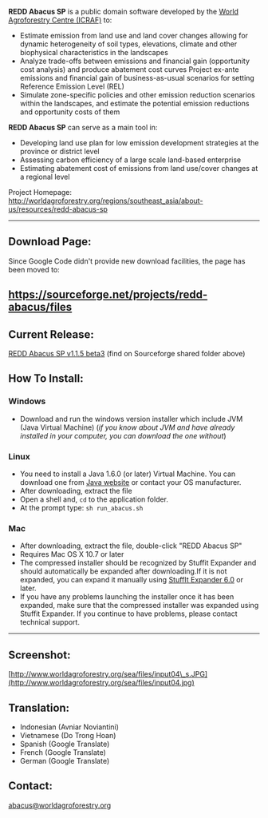 **REDD Abacus SP** is a public domain software developed by the [World Agroforestry Centre (ICRAF)](http://www.worldagroforestry.org/sea) to:
  * Estimate emission from land use and land cover changes allowing for dynamic heterogeneity of soil types, elevations, climate and other biophysical characteristics in the landscapes
  * Analyze trade-offs between emissions and financial gain (opportunity cost analysis) and produce abatement cost curves Project ex-ante emissions and financial gain of business-as-usual scenarios for setting Reference Emission Level (REL)
  * Simulate zone-specific policies and other emission reduction scenarios within the landscapes, and estimate the potential emission reductions and opportunity costs of them

**REDD Abacus SP** can serve as a main tool in:
  * Developing land use plan for low emission development strategies at the province or district level
  * Assessing carbon efficiency of a large scale land-based enterprise
  * Estimating abatement cost of emissions from land use/cover changes at a regional level

Project Homepage: http://worldagroforestry.org/regions/southeast_asia/about-us/resources/redd-abacus-sp

---


## Download Page: ##
Since Google Code didn't provide new download facilities, the page has been moved to:
## https://sourceforge.net/projects/redd-abacus/files ##

## Current Release: ##
[REDD Abacus SP v1.1.5 beta3](http://sourceforge.net/projects/redd-abacus/files/version%201.1.5/abacus_v1.1.5beta3_setup.exe/download)
(find on Sourceforge shared folder above)

## How To Install: ##
### Windows ###
  * Download and run the windows version installer which include JVM (Java Virtual Machine)
(_if you know about JVM and have already installed in your computer, you can download the one without_)
### Linux ###
  * You need to install a Java 1.6.0 (or later) Virtual Machine. You can download one from [Java website](http://www.java.com/getjava/) or contact your OS manufacturer.
  * After downloading, extract the file
  * Open a shell and, `cd` to the application folder.
  * At the prompt type: `sh run_abacus.sh`
### Mac ###
  * After downloading, extract the file, double-click "REDD Abacus SP"
  * Requires Mac OS X 10.7 or later
  * The compressed installer should be recognized by Stuffit Expander and should automatically be expanded after downloading.If it is not expanded, you can expand it manually using [StuffIt Expander 6.0](http://www.stuffit.com/) or later.
  * If you have any problems launching the installer once it has been expanded, make sure that the compressed installer was expanded using Stuffit Expander. If you continue to have problems, please contact technical support.


---

## Screenshot: ##
[http://www.worldagroforestry.org/sea/files/input04\_s.JPG](http://www.worldagroforestry.org/sea/files/input04.jpg)
![![](http://www.worldagroforestry.org/sea/files/output02a_s.jpg)](http://www.worldagroforestry.org/sea/files/output02a.jpg)
![![](http://www.worldagroforestry.org/sea/files/output03_s.jpg)](http://www.worldagroforestry.org/sea/files/output03.jpg)

## Translation: ##
  * Indonesian (Avniar Noviantini)
  * Vietnamese (Do Trong Hoan)
  * Spanish (Google Translate)
  * French (Google Translate)
  * German (Google Translate)

## Contact: ##
abacus@worldagroforestry.org